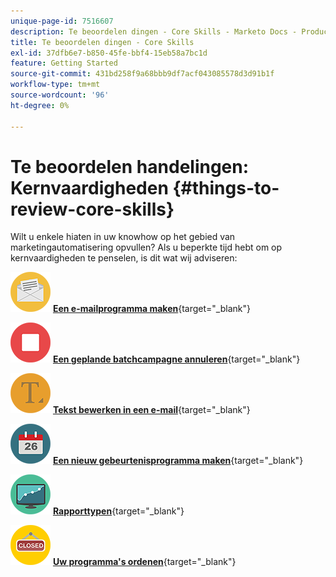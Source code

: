 ```yaml
---
unique-page-id: 7516607
description: Te beoordelen dingen - Core Skills - Marketo Docs - Productdocumentatie
title: Te beoordelen dingen - Core Skills
exl-id: 37dfb6e7-b850-45fe-bbf4-15eb58a7bc1d
feature: Getting Started
source-git-commit: 431bd258f9a68bbb9df7acf043085578d3d91b1f
workflow-type: tm+mt
source-wordcount: '96'
ht-degree: 0%

---
```


# Te beoordelen handelingen: Kernvaardigheden {#things-to-review-core-skills}

Wilt u enkele hiaten in uw knowhow op het gebied van marketingautomatisering opvullen? Als u beperkte tijd hebt om op kernvaardigheden te penselen, is dit wat wij adviseren:

![Een e-mailprogramma maken](assets/office-28.png) [**Een e-mailprogramma maken**](/help/marketo/product-docs/email-marketing/email-programs/creating-an-email-program/create-an-email-program.md){target="_blank"}

![Een geplande batchcampagne annuleren](assets/multimedia-27.png) [**Een geplande batchcampagne annuleren**](/help/marketo/product-docs/core-marketo-concepts/smart-campaigns/using-smart-campaigns/cancel-a-scheduled-batch-campaign-run.md){target="_blank"}

![Tekst bewerken in een e-mail](assets/graphic-design-tools-34.png) [**Tekst bewerken in een e-mail**](/help/marketo/product-docs/email-marketing/general/email-editor-2/edit-elements-in-an-email.md){target="_blank"}

![Een nieuw gebeurtenisprogramma maken](assets/seo-57.png) [**Een nieuw gebeurtenisprogramma maken**](/help/marketo/product-docs/demand-generation/events/understanding-events/create-a-new-event-program.md){target="_blank"}

![Rapporttypen](assets/seo-04.png) [**Rapporttypen**](/help/marketo/product-docs/reporting/basic-reporting/report-types/report-type-overview.md){target="_blank"}

![Uw programma&#39;s ordenen](assets/shopping-09.png) [**Uw programma&#39;s ordenen**](/help/marketo/product-docs/core-marketo-concepts/programs/working-with-programs/best-practice-how-to-organize-your-programs.md){target="_blank"}
